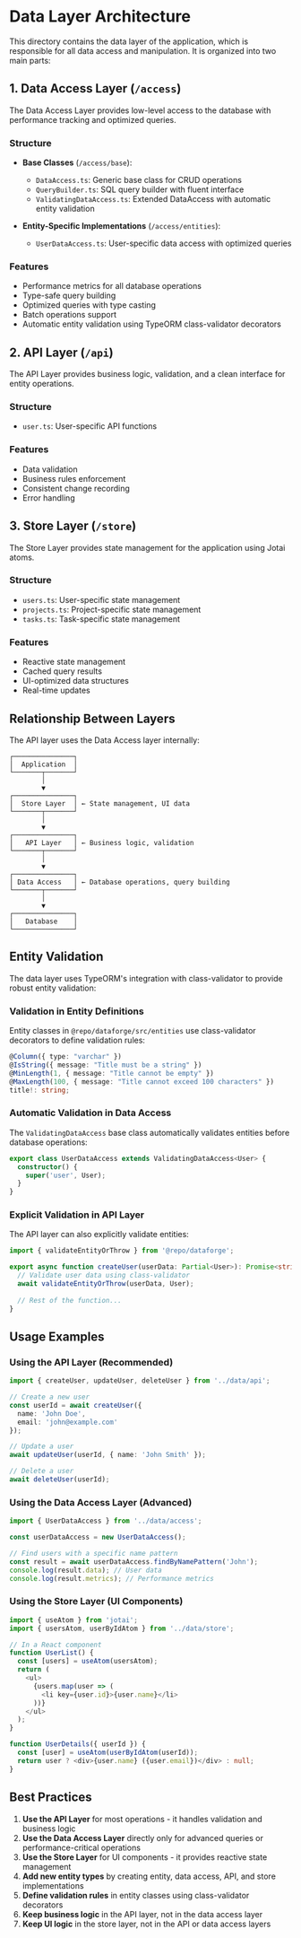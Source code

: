 # Data Layer Architecture

This directory contains the data layer of the application, which is responsible for all data access and manipulation. It is organized into two main parts:

## 1. Data Access Layer (`/access`)

The Data Access Layer provides low-level access to the database with performance tracking and optimized queries.

### Structure

- **Base Classes** (`/access/base`):
  - `DataAccess.ts`: Generic base class for CRUD operations
  - `QueryBuilder.ts`: SQL query builder with fluent interface
  - `ValidatingDataAccess.ts`: Extended DataAccess with automatic entity validation

- **Entity-Specific Implementations** (`/access/entities`):
  - `UserDataAccess.ts`: User-specific data access with optimized queries

### Features

- Performance metrics for all database operations
- Type-safe query building
- Optimized queries with type casting
- Batch operations support
- Automatic entity validation using TypeORM class-validator decorators

## 2. API Layer (`/api`)

The API Layer provides business logic, validation, and a clean interface for entity operations.

### Structure

- `user.ts`: User-specific API functions

### Features

- Data validation
- Business rules enforcement
- Consistent change recording
- Error handling

## 3. Store Layer (`/store`)

The Store Layer provides state management for the application using Jotai atoms.

### Structure

- `users.ts`: User-specific state management
- `projects.ts`: Project-specific state management
- `tasks.ts`: Task-specific state management

### Features

- Reactive state management
- Cached query results
- UI-optimized data structures
- Real-time updates

## Relationship Between Layers

The API layer uses the Data Access layer internally:

```
┌───────────────┐
│  Application  │
└───────┬───────┘
        │
        ▼
┌───────────────┐
│  Store Layer  │ ← State management, UI data
└───────┬───────┘
        │
        ▼
┌───────────────┐
│   API Layer   │ ← Business logic, validation
└───────┬───────┘
        │
        ▼
┌───────────────┐
│ Data Access   │ ← Database operations, query building
└───────┬───────┘
        │
        ▼
┌───────────────┐
│   Database    │
└───────────────┘
```

## Entity Validation

The data layer uses TypeORM's integration with class-validator to provide robust entity validation:

### Validation in Entity Definitions

Entity classes in `@repo/dataforge/src/entities` use class-validator decorators to define validation rules:

```typescript
@Column({ type: "varchar" })
@IsString({ message: "Title must be a string" })
@MinLength(1, { message: "Title cannot be empty" })
@MaxLength(100, { message: "Title cannot exceed 100 characters" })
title!: string;
```

### Automatic Validation in Data Access

The `ValidatingDataAccess` base class automatically validates entities before database operations:

```typescript
export class UserDataAccess extends ValidatingDataAccess<User> {
  constructor() {
    super('user', User);
  }
}
```

### Explicit Validation in API Layer

The API layer can also explicitly validate entities:

```typescript
import { validateEntityOrThrow } from '@repo/dataforge';

export async function createUser(userData: Partial<User>): Promise<string> {
  // Validate user data using class-validator
  await validateEntityOrThrow(userData, User);
  
  // Rest of the function...
}
```

## Usage Examples

### Using the API Layer (Recommended)

```typescript
import { createUser, updateUser, deleteUser } from '../data/api';

// Create a new user
const userId = await createUser({ 
  name: 'John Doe', 
  email: 'john@example.com' 
});

// Update a user
await updateUser(userId, { name: 'John Smith' });

// Delete a user
await deleteUser(userId);
```

### Using the Data Access Layer (Advanced)

```typescript
import { UserDataAccess } from '../data/access';

const userDataAccess = new UserDataAccess();

// Find users with a specific name pattern
const result = await userDataAccess.findByNamePattern('John');
console.log(result.data); // User data
console.log(result.metrics); // Performance metrics
```

### Using the Store Layer (UI Components)

```typescript
import { useAtom } from 'jotai';
import { usersAtom, userByIdAtom } from '../data/store';

// In a React component
function UserList() {
  const [users] = useAtom(usersAtom);
  return (
    <ul>
      {users.map(user => (
        <li key={user.id}>{user.name}</li>
      ))}
    </ul>
  );
}

function UserDetails({ userId }) {
  const [user] = useAtom(userByIdAtom(userId));
  return user ? <div>{user.name} ({user.email})</div> : null;
}
```

## Best Practices

1. **Use the API Layer** for most operations - it handles validation and business logic
2. **Use the Data Access Layer** directly only for advanced queries or performance-critical operations
3. **Use the Store Layer** for UI components - it provides reactive state management
4. **Add new entity types** by creating entity, data access, API, and store implementations
5. **Define validation rules** in entity classes using class-validator decorators
6. **Keep business logic** in the API layer, not in the data access layer
7. **Keep UI logic** in the store layer, not in the API or data access layers 